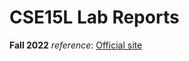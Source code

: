 # CSE15L Lab Reports 
**Fall 2022**
*reference*: [Official site](https://ucsd-cse15l-f22.github.io/)




